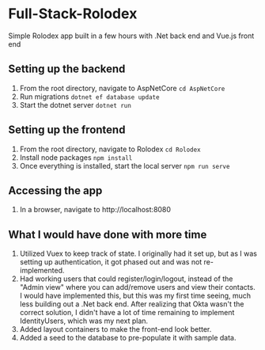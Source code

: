 # Full-Stack-Rolodex
Simple Rolodex app built in a few hours with .Net back end and Vue.js front end

## Setting up the backend
1) From the root directory, navigate to AspNetCore `cd AspNetCore` 
2) Run migrations `dotnet ef database update`
2) Start the dotnet server `dotnet run`

## Setting up the frontend
1) From the root directory, navigate to Rolodex `cd Rolodex`
2) Install node packages `npm install`
3) Once everything is installed, start the local server `npm run serve`

## Accessing the app
1) In a browser, navigate to http://localhost:8080


## What I would have done with more time
1) Utilized Vuex to keep track of state.  I originally had it set up, but as I was setting up authentication, it got phased out and was not re-implemented.
2) Had working users that could register/login/logout, instead of the "Admin view" where you can add/remove users and view their contacts.  I would have implemented this, but this was my first time seeing, much less building out a .Net back end.  After realizing that Okta wasn't the correct solution, I didn't have a lot of time remaining to implement IdentityUsers, which was my next plan.
3) Added layout containers to make the front-end look better.
4) Added a seed to the database to pre-populate it with sample data.
